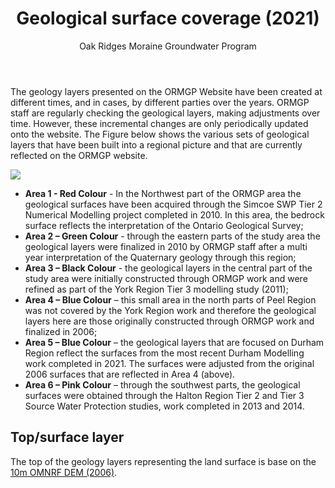 ﻿---
title: Geological surface coverage (2021)
author: Oak Ridges Moraine Groundwater Program
output: html_document
---


The geology layers presented on the ORMGP Website have been created at different times, and in cases, by different parties over the years.  ORMGP staff are regularly checking the geological layers, making adjustments over time. However, these incremental changes are only periodically updated onto the website. The Figure below shows the various sets of geological layers that have been built into a regional picture and that are currently reflected on the ORMGP website. 

![](fig/geolayers-sourcemap.png)

- **Area 1 - Red Colour** - In the Northwest part of the ORMGP area the geological surfaces have been acquired through the Simcoe SWP Tier 2 Numerical Modelling project completed in 2010. In this area, the bedrock surface reflects the interpretation of the Ontario Geological Survey;
- **Area 2 – Green Colour** - through the eastern parts of the study area the geological layers were finalized in 2010 by ORMGP staff after a multi year interpretation of the Quaternary geology through this region;
- **Area 3 – Black Colour** - the geological layers in the central part of the study area were initially constructed through ORMGP work and were refined as part of the York Region Tier 3 modelling study (2011);
- **Area 4 – Blue Colour** – this small area in the north parts of Peel Region was not covered by the York Region work and therefore the geological layers here are those originally constructed through ORMGP work and finalized in 2006;
- **Area 5 – Blue Colour** – the geological layers that are focused on Durham Region reflect the surfaces from the most recent Durham Modelling work completed in 2021.  The surfaces were adjusted from the original 2006 surfaces that are reflected in Area 4 (above).
- **Area 6 – Pink Colour** – through the southwest parts, the geological surfaces were obtained through the Halton Region Tier 2 and Tier 3 Source Water Protection studies, work completed in 2013 and 2014.

## Top/surface layer

The top of the geology layers representing the land surface is base on the [10m OMNRF DEM (2006)](/metadata/external/mnr2006dem/LIO%20MNR%20DEM%2010m%20Metadata.pdf).